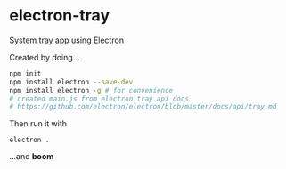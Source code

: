# electron-tray
System tray app using Electron

Created by doing...
```sh
npm init
npm install electron --save-dev
npm install electron -g # for convenience
# created main.js from electron tray api docs
# https://github.com/electron/electron/blob/master/docs/api/tray.md
```
Then run it with
```
electron .
```
...and **boom**
